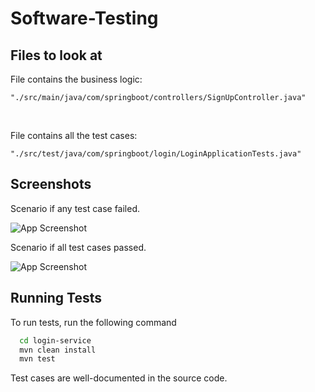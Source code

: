 # Software-Testing

## Files to look at
File contains the business logic: 
```
"./src/main/java/com/springboot/controllers/SignUpController.java"
```

 <br>

File contains all the test cases: 
```
"./src/test/java/com/springboot/login/LoginApplicationTests.java"
```

## Screenshots

Scenario if any test case failed.

![App Screenshot](https://user-images.githubusercontent.com/78336970/195324550-8ed0e75e-a98f-41cc-a23f-3928f415ee30.png)

Scenario if all test cases passed.

![App Screenshot](https://user-images.githubusercontent.com/78336970/195324272-c7704525-d71e-47d8-8a4d-c0df93eff055.png)

## Running Tests

To run tests, run the following command

```zsh
  cd login-service
  mvn clean install
  mvn test
```

Test cases are well-documented in the source code.
